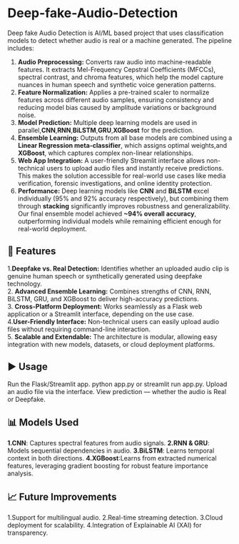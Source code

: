 # Deep-fake-Audio-Detection
Deep fake Audio Detection is  AI/ML based project that uses classification models to detect whether audio is real or a machine generated.
The pipeline includes:
1. **Audio Preprocessing:** Converts raw audio into machine-readable features. It extracts Mel-Frequency Cepstral Coefficients (MFCCs), spectral contrast, and chroma features, which help the model capture nuances in human speech and synthetic voice generation patterns.  
2. **Feature Normalization:** Applies a pre-trained scaler to normalize features across different audio samples, ensuring consistency and reducing model bias caused by amplitude variations or background noise.  
3. **Model Prediction:** Multiple deep learning models are used in parallel,**CNN**,**RNN**,**BiLSTM**,**GRU**,**XGBoost** for the prediction.
  4. **Ensemble Learning:** Outputs from all base models are combined using a **Linear Regression meta-classifier**, which assigns optimal weights,and **XGBoost**, which captures complex non-linear relationships.
  5. **Web App Integration:** A user-friendly Streamlit interface allows non-technical users to upload audio files and instantly receive predictions. This makes the solution accessible for real-world use cases like media verification, forensic investigations, and online identity protection.
  6. **Performance:** Deep learning models like **CNN** and **BiLSTM** excel individually (95% and 92% accuracy respectively), but combining them through **stacking** significantly improves robustness and generalizability. Our final ensemble model achieved **~94% overall accuracy**, outperforming individual models while remaining efficient enough for real-world deployment.


## 🚀 Features
1.**Deepfake vs. Real Detection:** Identifies whether an uploaded audio clip is genuine human speech or synthetically generated using deepfake technology.  
2. **Advanced Ensemble Learning:** Combines strengths of CNN, RNN, BiLSTM, GRU, and XGBoost to deliver high-accuracy predictions.  
3. **Cross-Platform Deployment:** Works seamlessly as a Flask web application or a Streamlit interface, depending on the use case.  
4.**User-Friendly Interface:** Non-technical users can easily upload audio files without requiring command-line interaction.  
5. **Scalable and Extendable:** The architecture is modular, allowing easy integration with new models, datasets, or cloud deployment platforms.  

## ▶️ Usage
Run the Flask/Streamlit app.
python app.py or streamlit run app.py.
Upload an audio file via the interface.
View prediction — whether the audio is Real or Deepfake.

## 📊 Models Used
**1.CNN**: Captures spectral features from audio signals.
**2.RNN & GRU**: Models sequential dependencies in audio.
**3.BiLSTM**: Learns temporal context in both directions.
**4.XGBoost**:Learns from extracted numerical features, leveraging gradient boosting for robust feature importance analysis.

## 📈 Future Improvements
1.Support for multilingual audio.
2.Real-time streaming detection.
3.Cloud deployment for scalability.
4.Integration of Explainable AI (XAI) for transparency.

